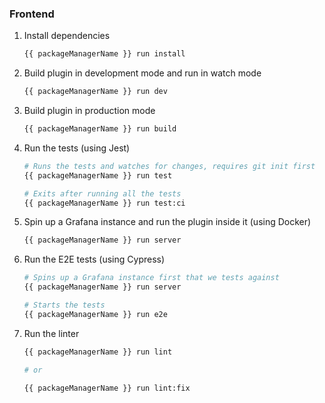 ### Frontend

1. Install dependencies

   ```bash
   {{ packageManagerName }} run install
   ```

2. Build plugin in development mode and run in watch mode

   ```bash
   {{ packageManagerName }} run dev
   ```

3. Build plugin in production mode

   ```bash
   {{ packageManagerName }} run build
   ```

4. Run the tests (using Jest)

   ```bash
   # Runs the tests and watches for changes, requires git init first
   {{ packageManagerName }} run test

   # Exits after running all the tests
   {{ packageManagerName }} run test:ci
   ```

5. Spin up a Grafana instance and run the plugin inside it (using Docker)

   ```bash
   {{ packageManagerName }} run server
   ```

6. Run the E2E tests (using Cypress)

   ```bash
   # Spins up a Grafana instance first that we tests against
   {{ packageManagerName }} run server

   # Starts the tests
   {{ packageManagerName }} run e2e
   ```

7. Run the linter

   ```bash
   {{ packageManagerName }} run lint

   # or

   {{ packageManagerName }} run lint:fix
   ```
